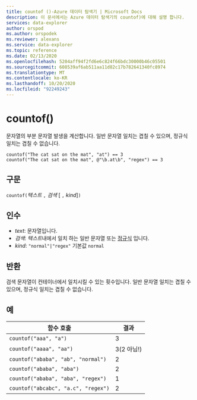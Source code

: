 ```yaml
---
title: countof ()-Azure 데이터 탐색기 | Microsoft Docs
description: 이 문서에서는 Azure 데이터 탐색기의 countof)에 대해 설명 합니다.
services: data-explorer
author: orspod
ms.author: orspodek
ms.reviewer: alexans
ms.service: data-explorer
ms.topic: reference
ms.date: 02/13/2020
ms.openlocfilehash: 5204aff94f2fd6e6c824f66bdc30000b46c05501
ms.sourcegitcommit: 608539af6ab511aa11d82c17b782641340fc8974
ms.translationtype: MT
ms.contentlocale: ko-KR
ms.lasthandoff: 10/20/2020
ms.locfileid: "92249243"
---
```

# <a name="countof"></a>countof()

문자열의 부분 문자열 발생을 계산합니다. 일반 문자열 일치는 겹칠 수 있으며, 정규식 일치는 겹칠 수 없습니다.

```kusto
countof("The cat sat on the mat", "at") == 3
countof("The cat sat on the mat", @"\b.at\b", "regex") == 3
```

## <a name="syntax"></a>구문

`countof(`*텍스트* `,` *검색* [ `,` *kind*]`)`

## <a name="arguments"></a>인수

* *text*: 문자열입니다.
* *검색*: *텍스트*내에서 일치 하는 일반 문자열 또는 [정규식](./re2.md) 입니다.
* *kind*: `"normal"|"regex"` 기본값 `normal` 

## <a name="returns"></a>반환

검색 문자열이 컨테이너에서 일치시킬 수 있는 횟수입니다. 일반 문자열 일치는 겹칠 수 있으며, 정규식 일치는 겹칠 수 없습니다.

## <a name="examples"></a>예

|함수 호출|결과|
|---|---
|`countof("aaa", "a")`| 3 
|`countof("aaaa", "aa")`| 3(2 아님!)
|`countof("ababa", "ab", "normal")`| 2
|`countof("ababa", "aba")`| 2
|`countof("ababa", "aba", "regex")`| 1
|`countof("abcabc", "a.c", "regex")`| 2
    